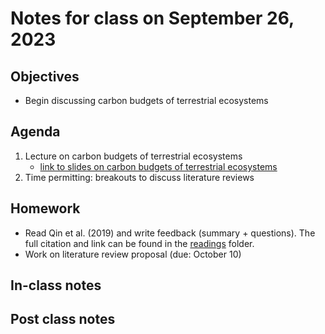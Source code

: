 # Notes for class on September 26, 2023

## Objectives
- Begin discussing carbon budgets of terrestrial ecosystems

## Agenda
1. Lecture on carbon budgets of terrestrial ecosystems
	- [link to slides on carbon budgets of terrestrial ecosystems](../lecture_slides/5_carbon_budgets.pdf)
2. Time permitting: breakouts to discuss literature reviews

## Homework
- Read Qin et al. (2019) and write feedback (summary + questions). 
The full citation and link can be found in the 
[readings](../readings) folder.
- Work on literature review proposal (due: October 10)

## In-class notes

## Post class notes

